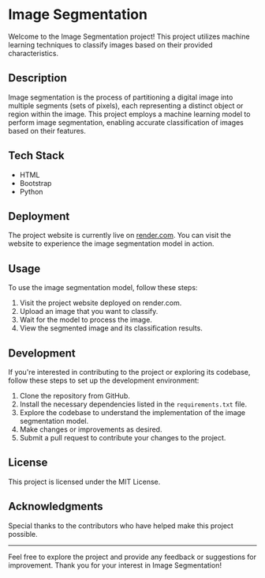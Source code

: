 # Image Segmentation

Welcome to the Image Segmentation project! This project utilizes machine learning techniques to classify images based on their provided characteristics.

## Description

Image segmentation is the process of partitioning a digital image into multiple segments (sets of pixels), each representing a distinct object or region within the image. This project employs a machine learning model to perform image segmentation, enabling accurate classification of images based on their features.

## Tech Stack

- HTML
- Bootstrap
- Python

## Deployment

The project website is currently live on [render.com](https://image-segementation.onrender.com). You can visit the website to experience the image segmentation model in action.

## Usage

To use the image segmentation model, follow these steps:

1. Visit the project website deployed on render.com.
2. Upload an image that you want to classify.
3. Wait for the model to process the image.
4. View the segmented image and its classification results.

## Development

If you're interested in contributing to the project or exploring its codebase, follow these steps to set up the development environment:

1. Clone the repository from GitHub.
2. Install the necessary dependencies listed in the `requirements.txt` file.
3. Explore the codebase to understand the implementation of the image segmentation model.
4. Make changes or improvements as desired.
5. Submit a pull request to contribute your changes to the project.

## License

This project is licensed under the MIT License.

## Acknowledgments

Special thanks to the contributors who have helped make this project possible.

---

Feel free to explore the project and provide any feedback or suggestions for improvement. Thank you for your interest in Image Segmentation!
